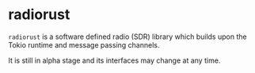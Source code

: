 # radiorust

`radiorust` is a software defined radio (SDR) library which builds upon the
Tokio runtime and message passing channels.

It is still in alpha stage and its interfaces may change at any time.
